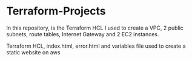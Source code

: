 # Terraform-Projects

In this repository, is the Terraform HCL I used to create a VPC, 2 public subnets, route tables, Internet Gateway and 2 EC2 instances.

Terraform HCL, index.html, error.html and variables file used to create a static website on aws
